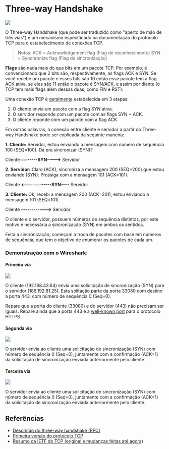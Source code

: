# Three-way Handshake

![](https://i.imgur.com/xO66AX7.jpg)

O Three-way Handshake \(que pode ser traduzido como "aperto de mão de três vias"\) é um mecanismo especificado na documentação do protocolo TCP para o estabelecimento de conexões TCP.

> Notas: ACK = Acknowledgement flag \(Flag de reconhecimento\) SYN = Synchronize flag \(Flag de sincronização\)

**Flags** são nada mais do que bits em um pacote TCP. Por exemplo, é convencionado que 2 bits são, respectivamente, as flags ACK e SYN. Se você recebe um pacote e esses bits são 10 então esse pacote tem a flag ACK ativa, se eles são 11 então o pacote é SYN/ACK, e assim por diante \(o TCP tem mais flags além dessas duas, como FIN e RST\).

Uma conexão TCP é [geralmente](https://tools.ietf.org/html/rfc793#section-3.4) estabelecida em 3 etapas:

1. O cliente envia um pacote com a flag SYN ativa.
2. O servidor responde com um pacote com as flags SYN + ACK.
3. O cliente reponde com um pacote com a flag ACK.

Em outras palavras, a conexão entre cliente e servidor a partir do Three-way Handshake pode ser explicada da seguinte maneira:

**1. Cliente:** Servidor, estou enviando a mensagem com número de sequência 100 \(SEQ=100\). Dá pra sincronizar \(SYN\)?

Cliente **--------SYN----&gt;** Servidor

**2. Servidor:** Claro \(ACK\), sincroniza a mensagem 200 \(SEQ=200\) que estou enviando \(SYN\). Prossiga com a mensagem 101 \(ACK=101\).

Cliente **&lt;------------SYN----** Servidor

**3. Cliente:** Ok, recebi a mensagem 200 \(ACK=201\), estou enviando a mensagem 101 \(SEQ=101\).

Cliente **------------&gt;** Servidor

O cliente e o servidor, possuem números de sequência distintos, por este motivo é necessária a sincronização \(SYN\) em ambos os sentidos.

Feita a sincronização, começam a troca de pacotes com base em números de sequência, que tem o objetivo de enumerar os pacotes de cada um.

### Demonstração com o Wireshark:

#### Primeira via

![](https://i.imgur.com/wr0iFMS.png)

O cliente \(192.168.43.64\) envia uma solicitação de sincronização \(SYN\) para o servidor \(186.192.81.25\). Esta solitação parte da porta 33080 com destino a porta 443, com número de sequência 0 \(Seq=0\).

Repare que a porta do cliente \(33080\) e do servidor \(443\) não precisam ser iguais. Repare ainda que a porta 443 é a [well-known port](http://web.mit.edu/rhel-doc/4/RH-DOCS/rhel-sg-pt_br-4/ch-ports.html) para o protocolo HTTPS.

#### Segunda via

![](https://i.imgur.com/Sdj1YGe.png)

O servidor envia ao cliente uma solicitação de sincronização \(SYN\) com número de sequência 0 \(Seq=0\), juntamente com a confirmação \(ACK=1\) da solicitação de sincronização enviada anteriormente pelo cliente.

#### Terceira via

![](https://i.imgur.com/P9Z4x2Q.png)

O servidor envia ao cliente uma solicitação de sincronização \(SYN\) com número de sequência 0 \(Seq=0\), juntamente com a confirmação \(ACK=1\) da solicitação de sincronização enviada anteriormente pelo cliente.

## Referências

* [Descrição do three-way handshake \(RFC\)](https://tools.ietf.org/html/rfc793#section-3.4)
* [Primeira versão do protocolo TCP](https://tools.ietf.org/html/rfc793)
* [Resumo da IETF do TCP \(original e mudanças feitas até agora\)](https://tools.ietf.org/html/rfc7414)

